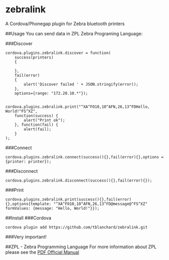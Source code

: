 # zebralink
A Cordova/Phonegap plugin for Zebra bluetooth printers

##Usage
You can send data in ZPL Zebra Programing Language:

###Discover
```
cordova.plugins.zebralink.discover = function(
	success(printers)
	{

	}, 
	fail(error)
	{
		alert('Discover failed ' + JSON.stringify(error));
	}, 
	options={range: "172.20.10.*"});


cordova.plugins.zebralink.print("^XA^FO10,10^AFN,26,13^FDHello, World!^FS^XZ",
    function(success) { 
        alert("Print ok"); 
    }, function(fail) { 
        alert(fail); 
    }
);
```
###Connect
```
cordova.plugins.zebralink.connect(success(){},fail(error){},options = {printer: printer});
```

###Disconnect
```
cordova.plugins.zebralink.disconnect(success(){},fail(error){});
```

###Print
```
cordova.plugins.zebralink.print(success(){},fail(error){},options{template: "^XA^FO10,10^AFN,26,13^FD@message@^FS^XZ" formValues: {message: "Hello, World!"}});
```


##Install
###Cordova

```
cordova plugin add https://github.com/tblanchard/zebralink.git
```

###Very important!


##ZPL - Zebra Programming Language
For more information about ZPL please see the  [PDF Official Manual](https://support.zebra.com/cpws/docs/zpl/zpl_manual.pdf)
